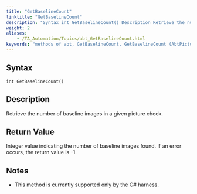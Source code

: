 ```yaml
--- 
title: "GetBaselineCount"
linktitle: "GetBaselineCount"
description: "Syntax int GetBaselineCount() Description Retrieve the number of baseline images in a given picture check. Return Value Integer value indicating the number of baseline images found. If an error ..."
weight: 2
aliases: 
    - /TA_Automation/Topics/abt_GetBaselineCount.html
keywords: "methods of abt, GetBaselineCount, GetBaselineCount (AbtPictureCheck), AbtPictureCheck, getbaselinecount, abtpicturecheck getbaselinecount, count baseline images in picture check, number of baseline images in picture check, how many baseline images in picture check"
---
```


## Syntax  

`int GetBaselineCount()`

## Description  

Retrieve the number of baseline images in a given picture check.

## Return Value  

Integer value indicating the number of baseline images found. If an error occurs, the return value is -1.

## Notes

-   This method is currently supported only by the C\# harness.




